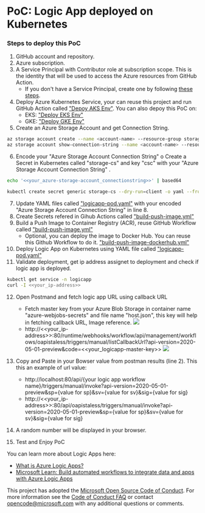 # PoC: Logic App deployed on Kubernetes

### Steps to deploy this PoC
1. GitHub account and repository.
2. Azure subscription.
3. A Service Principal with Contributor role at subscription scope. This is the identity that will be used to access the Azure resources from GitHub Action.
    + If you don't have a Service Principal, create one by following [these steps](https://docs.microsoft.com/en-us/azure/developer/github/connect-from-azure).
4. Deploy Azure Kubernetes Service, your can reuse this project and run GitHub Action called ["Depoy AKS Env"](https://github.com/oaviles/hello_iac/actions/workflows/tf-deploy-aks.yml). You can also depoy this PoC on:
    + EKS: ["Deploy EKS Env"](https://github.com/oaviles/hello_iac/actions/workflows/tf-deploy-eks.yml)
    + GKE: ["Deploy GKE Env"](https://github.com/oaviles/hello_iac/actions/workflows/tf-deploy-gke.yml)
5. Create an Azure Storage Account and get Connection String.
```sh
az storage account create --name <account-name> --resource-group storage-resource-group --location eastus --sku Standard_LRS --kind StorageV2
az storage account show-connection-string --name <account-name> --resource-group storage-resource-group
```
6. Encode your "Azure Storage Account Connection String" o Create a Secret in Kubernetes called "storage-cs" and key "csc" with your "Azure Storage Account Connection String" .
```sh
echo '<<your_azure-storage-account_connectionstring>>' | based64
```
```sh
kubectl create secret generic storage-cs --dry-run=client -o yaml --from-literal=scs='<<your_azure-storage-account_connectionstring>>'
```
7. Update YAML files called ["logicapp-pod.yaml"](https://github.com/oaviles/logicapp_containerized/blob/master/yaml-file/logicapp-pod.yaml) with your encoded "Azure Storage Account Connection String" in line 8.
8. Create Secrets refered in Gihub Actions called ["build-push-image.yml"](https://github.com/oaviles/logicapp_containerized/blob/master/.github/workflows/build-push-image.yml)
9. Build a Push Image to Container Registry (ACR), reuse GitHub Workflow called ["build-push-image.yml"](https://github.com/oaviles/logicapp_containerized/blob/master/.github/workflows/build-push-image.yml) 
    + Optional, you can deploy the image to Docker Hub. You can reuse this Github Workflow to do it. ["build-push-image-dockerhub.yml"](https://github.com/oaviles/logicapp_containerized/actions/workflows/build-push-image-dockerhub.yml)
10. Deploy Logic App on Kubernetes using YAML file called ["logicapp-pod.yaml"](https://github.com/oaviles/logicapp_containerized/blob/master/yaml-file/logicapp-pod.yaml)
11. Validate deployment, get ip address assignet to deployment and check if logic app is deployed. 
```sh
kubectl get service -n logicapp
curl -I <<your_ip-address>>
```
12. Open Postmand and fetch logic app URL using callback URL
    + Fetch master key from your Azure Blob Storage in container name "azure-webjobs-secrets" and file name "host.json", this key will help in fetching callback URL, Image reference.
    ![](https://microsoft.github.io/AzureTipsAndTricks/files/95hostjson.png)
    + http://<<your_ip-address>>:80/runtime/webhooks/workflow/api/management/workflows/oapistaless/triggers/manual/listCallbackUrl?api-version=2020-05-01-preview&code=<<your_logicapp-master-key>>
    ![](https://microsoft.github.io/AzureTipsAndTricks/files/95postmanresults.png)
    
13. Copy and Paste in your Bowser value from postman results (line 2). This this an example of url value:
    + http://localhost:80/api/{your logic app workflow name}/triggers/manual/invoke?api-version=2020-05-01-preview&sp={value for sp}&sv={value for sv}&sig={value for sig}
    + http://<<your_ip-address>>:80/api/oapistaless/triggers/manual/invoke?api-version=2020-05-01-preview&sp={value for sp}&sv={value for sv}&sig={value for sig} 
14. A random number will be displayed in your browser.
15. Test and Enjoy PoC

You can learn more about Logic Apps here:
+ [What is Azure Logic Apps?](https://docs.microsoft.com/en-us/azure/logic-apps/logic-apps-overview) 
+ [Microsoft Learn: Build automated workflows to integrate data and apps with Azure Logic Apps](https://docs.microsoft.com/en-us/learn/paths/build-workflows-with-logic-apps/)

This project has adopted the [Microsoft Open Source Code of Conduct](https://opensource.microsoft.com/codeofconduct/). For more information see the [Code of Conduct FAQ](https://opensource.microsoft.com/codeofconduct/faq/) or contact [opencode@microsoft.com](mailto:opencode@microsoft.com) with any additional questions or comments.
